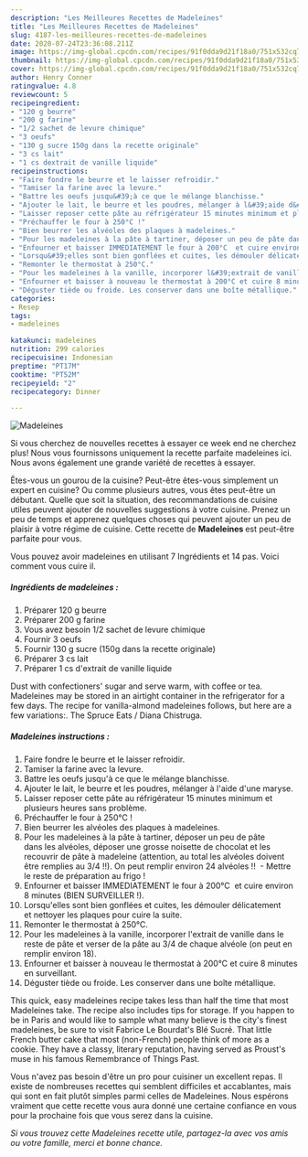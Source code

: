 ```yaml
---
description: "Les Meilleures Recettes de Madeleines"
title: "Les Meilleures Recettes de Madeleines"
slug: 4187-les-meilleures-recettes-de-madeleines
date: 2020-07-24T23:36:08.211Z
image: https://img-global.cpcdn.com/recipes/91f0dda9d21f18a0/751x532cq70/madeleines-photo-principale-de-la-recette.jpg
thumbnail: https://img-global.cpcdn.com/recipes/91f0dda9d21f18a0/751x532cq70/madeleines-photo-principale-de-la-recette.jpg
cover: https://img-global.cpcdn.com/recipes/91f0dda9d21f18a0/751x532cq70/madeleines-photo-principale-de-la-recette.jpg
author: Henry Conner
ratingvalue: 4.8
reviewcount: 5
recipeingredient:
- "120 g beurre"
- "200 g farine"
- "1/2 sachet de levure chimique"
- "3 oeufs"
- "130 g sucre 150g dans la recette originale"
- "3 cs lait"
- "1 cs dextrait de vanille liquide"
recipeinstructions:
- "Faire fondre le beurre et le laisser refroidir."
- "Tamiser la farine avec la levure."
- "Battre les oeufs jusqu&#39;à ce que le mélange blanchisse."
- "Ajouter le lait, le beurre et les poudres, mélanger à l&#39;aide d&#39;une maryse."
- "Laisser reposer cette pâte au réfrigérateur 15 minutes minimum et plusieurs heures sans problème."
- "Préchauffer le four à 250°C !"
- "Bien beurrer les alvéoles des plaques à madeleines."
- "Pour les madeleines à la pâte à tartiner, déposer un peu de pâte dans les alvéoles, déposer une grosse noisette de chocolat et les recouvrir de pâte à madeleine (attention, au total les alvéoles doivent être remplies au 3/4 !!). On peut remplir environ 24 alvéoles !!  Mettre le reste de préparation au frigo !"
- "Enfourner et baisser IMMEDIATEMENT le four à 200°C  et cuire environ 8 minutes (BIEN SURVEILLER !)."
- "Lorsqu&#39;elles sont bien gonflées et cuites, les démouler délicatement et nettoyer les plaques pour cuire la suite."
- "Remonter le thermostat à 250°C."
- "Pour les madeleines à la vanille, incorporer l&#39;extrait de vanille dans le reste de pâte et verser de la pâte au 3/4 de chaque alvéole (on peut en remplir environ 18)."
- "Enfourner et baisser à nouveau le thermostat à 200°C et cuire 8 minutes en surveillant."
- "Déguster tiède ou froide. Les conserver dans une boîte métallique."
categories:
- Resep
tags:
- madeleines

katakunci: madeleines 
nutrition: 299 calories
recipecuisine: Indonesian
preptime: "PT17M"
cooktime: "PT52M"
recipeyield: "2"
recipecategory: Dinner

---
```



![Madeleines](https://img-global.cpcdn.com/recipes/91f0dda9d21f18a0/751x532cq70/madeleines-photo-principale-de-la-recette.jpg)

Si vous cherchez de nouvelles recettes à essayer ce week end ne cherchez plus! Nous vous fournissons uniquement la recette parfaite madeleines ici. Nous avons également une grande variété de recettes à essayer.

Êtes-vous un gourou de la cuisine? Peut-être êtes-vous simplement un expert en cuisine? Ou comme plusieurs autres, vous êtes peut-être un débutant. Quelle que soit la situation, des recommandations de cuisine utiles peuvent ajouter de nouvelles suggestions à votre cuisine. Prenez un peu de temps et apprenez quelques choses qui peuvent ajouter un peu de plaisir à votre régime de cuisine. Cette recette de <strong> Madeleines </strong> est peut-être parfaite pour vous.

<!--inarticleads1-->

Vous pouvez avoir madeleines en utilisant 7 Ingrédients et 14 pas. Voici comment vous cuire il.

##### Ingrédients de madeleines :

1. Préparer 120 g beurre
1. Préparer 200 g farine
1. Vous avez besoin 1/2 sachet de levure chimique
1. Fournir 3 oeufs
1. Fournir 130 g sucre (150g dans la recette originale)
1. Préparer 3 cs lait
1. Préparer 1 cs d&#39;extrait de vanille liquide


Dust with confectioners&#39; sugar and serve warm, with coffee or tea. Madeleines may be stored in an airtight container in the refrigerator for a few days. The recipe for vanilla-almond madeleines follows, but here are a few variations:. The Spruce Eats / Diana Chistruga. 

<!--inarticleads2-->

##### Madeleines instructions :

1. Faire fondre le beurre et le laisser refroidir.
1. Tamiser la farine avec la levure.
1. Battre les oeufs jusqu&#39;à ce que le mélange blanchisse.
1. Ajouter le lait, le beurre et les poudres, mélanger à l&#39;aide d&#39;une maryse.
1. Laisser reposer cette pâte au réfrigérateur 15 minutes minimum et plusieurs heures sans problème.
1. Préchauffer le four à 250°C !
1. Bien beurrer les alvéoles des plaques à madeleines.
1. Pour les madeleines à la pâte à tartiner, déposer un peu de pâte dans les alvéoles, déposer une grosse noisette de chocolat et les recouvrir de pâte à madeleine (attention, au total les alvéoles doivent être remplies au 3/4 !!). On peut remplir environ 24 alvéoles !!  - Mettre le reste de préparation au frigo !
1. Enfourner et baisser IMMEDIATEMENT le four à 200°C  et cuire environ 8 minutes (BIEN SURVEILLER !).
1. Lorsqu&#39;elles sont bien gonflées et cuites, les démouler délicatement et nettoyer les plaques pour cuire la suite.
1. Remonter le thermostat à 250°C.
1. Pour les madeleines à la vanille, incorporer l&#39;extrait de vanille dans le reste de pâte et verser de la pâte au 3/4 de chaque alvéole (on peut en remplir environ 18).
1. Enfourner et baisser à nouveau le thermostat à 200°C et cuire 8 minutes en surveillant.
1. Déguster tiède ou froide. Les conserver dans une boîte métallique.


This quick, easy madeleines recipe takes less than half the time that most Madeleines take. The recipe also includes tips for storage. If you happen to be in Paris and would like to sample what many believe is the city&#39;s finest madeleines, be sure to visit Fabrice Le Bourdat&#39;s Blé Sucré. That little French butter cake that most (non-French) people think of more as a cookie. They have a classy, literary reputation, having served as Proust&#39;s muse in his famous Remembrance of Things Past. 

<!--inarticleads1-->

<p>
Vous n'avez pas besoin d'être un pro pour cuisiner un excellent repas. Il existe de nombreuses recettes qui semblent difficiles et accablantes, mais qui sont en fait plutôt simples parmi celles de Madeleines. Nous espérons vraiment que cette recette vous aura donné une certaine confiance en vous pour la prochaine fois que vous serez dans la cuisine.
</p>

<p>
<i>Si vous trouvez cette Madeleines recette utile, partagez-la avec vos amis ou votre famille, merci et bonne chance.</i>
</p>
